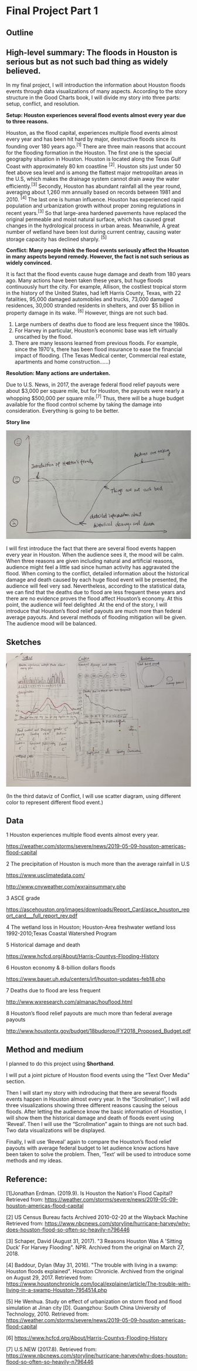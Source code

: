 # Final Project Part 1

## Outline
## High-level summary: The floods in Houston is serious but as not such bad thing as widely believed.

In my final project, I will introduction the information about Houston floods events through data visualizations of many aspects. According to the story structure in the Good Charts book, I will divide my story into three parts: setup, conflict, and resolution.

**Setup: Houston experiences several flood events almost every year due to three reasons.**

Houston, as the flood capital, experiences multiple flood events almost every year and has been hit hard by major, destructive floods since its founding over 180 years ago.<sup>[1]</sup>
There are three main reasons that account for the flooding formation in the Houston. The first one is the special geography situation in Houston. Houston is located along the Texas Gulf Coast with approximately 80 km coastline <sup>[2]</sup>. Houston sits just under 50 feet above sea level and is among the flattest major metropolitan areas in the U.S, which makes the drainage system cannot drain away the water efficiently.<sup>[3]</sup> Secondly, Houston has abundant rainfall all the year round, averaging about 1,260 mm annually based on records between 1981 and 2010. <sup>[4]</sup> The last one is human influence. Houston has experienced rapid population and urbanization growth without proper zoning regulations in recent years.<sup>[3]</sup> So that large-area hardened pavements have replaced the original permeable and moist natural surface, which has caused great changes in the hydrological process in urban areas. Meanwhile, A great number of wetland have been lost during current centray, causing water storage capacity has declined sharply. <sup>[5]</sup>

**Conflict:  Many people think the flood events seriously affect the Houston in many aspects beyond remedy. However, the fact is not such serious as widely convinced.**

It is fact that the flood events cause huge damage and death from 180 years ago. Many actions have been taken these years, but huge floods continuously hurt the city.
For example, Allison, the costliest tropical storm in the history of the United States, had left Harris County, Texas, with 22 fatalities, 95,000 damaged automobiles and trucks, 73,000 damaged residences, 30,000 stranded residents in shelters, and over $5 billion in property damage in its wake. <sup>[6]</sup>
However, things are not such bad.
1. Large numbers of deaths due to flood are less frequent since the 1980s.
2. For Harvey in particular, Houston’s economic base was left virtually unscathed by the flood.
3. There are many lessons learned from previous floods. For example, since the 1970's, there has been flood insurance to ease the financial impact of flooding.  (The Texas Medical center, Commercial real estate, apartments and home construction……)

**Resolution: Many actions are undertaken.**

Due to U.S. News, in 2017, the average federal flood relief payouts were about $3,000 per square mile, but for Houston, the payouts were nearly a whopping $500,000 per square mile.<sup>[7]</sup> Thus, there will be a huge budget available for the flood control scheme by taking the damage into consideration. Everything is going to be better.

**Story line**

![storyline](storyline.jpg)

I will first introduce the fact that there are several flood events happen every year in Houston. When the audience sees it, the mood will be calm. When three reasons are given including natural and artificial reasons, audience might feel a little sad since human activity has aggravated the flood. When coming to the conflict, detailed information about the historical damage and death caused by each huge flood event will be presented, the audience will feel very sad. Nevertheless, according to the statistical data, we can find that the deaths due to flood are less frequent these years and there are no evidence proves the flood affect Houston’s economy. At this point, the audience will feel delighted .At the end of the story, I will introduce that Houston’s flood relief payouts are much more than federal average payouts. And several methods of flooding mitigation will be given. The audience mood will be balanced.

## Sketches

![sketches](sketch.jpg)

(In the third dataviz of Conflict, I will use scatter diagram, using different color to represent different flood event.)


## Data

1 Houston experiences multiple flood events almost every year.

https://weather.com/storms/severe/news/2019-05-09-houston-americas-flood-capital

2 The precipitation of Houston is much more than the average rainfall in U.S

https://www.usclimatedata.com/

http://www.cnyweather.com/wxrainsummary.php

3 ASCE grade

https://ascehouston.org/images/downloads/Report_Card/asce_houston_report_card___full_report_rev.pdf

4 The wetland loss in Houston; Houston-Area freshwater wetland loss 1992-2010;Texas Coastal Watershed Program 

5 Historical damage and death

https://www.hcfcd.org/About/Harris-Countys-Flooding-History

6 Houston economy & 8-billion dollars floods

https://www.bauer.uh.edu/centers/irf/houston-updates-feb18.php

7 Deaths due to flood are less frequent

http://www.wxresearch.com/almanac/houflood.html

8 Houston’s flood relief payouts are much more than federal average payouts

http://www.houstontx.gov/budget/18budprop/FY2018_Proposed_Budget.pdf


## Method and medium
I planned to do this project using **Shorthand**.

I will put a joint picture of Houston flood events using the “Text Over Media” section.

Then I will start my story with indroducing that there are several floods events happen in Houston almost every year. In the “Scrollmation”, I will add three visualizations showing three different reasons causing the seious floods. 
After letting the audience know the basic information of Houstion, I will show them the historical damage and death of floods event using ‘Reveal’.  Then I will use the “Scrollmation” again to things are not such bad. Two data visualizations will be displayed.

Finally, I will use ‘Reveal’ again to compare the Houston’s flood relief payouts with average federal budget to let audience know actions have been taken to solve the problem. Then, ‘Text’ will be used to introduce some methods and my ideas.

## Reference:
[1]Jonathan Erdman. (2019.9). Is Houston the Nation's Flood Capital? 
Retrieved from: https://weather.com/storms/severe/news/2019-05-09-houston-americas-flood-capital

[2] US Census Bureau facts Archived 2010-02-20 at the Wayback Machine
Retrieved from: https://www.nbcnews.com/storyline/hurricane-harvey/why-does-houston-flood-so-often-so-heavily-n796446

[3] Schaper, David (August 31, 2017). "3 Reasons Houston Was A 'Sitting Duck' For Harvey Flooding". NPR. Archived from the original on March 27, 2018.

[4] Baddour, Dylan (May 31, 2016). "The trouble with living in a swamp: Houston floods explained". Houston Chronicle. Archived from the original on August 29, 2017.
Retrieved from: https://www.houstonchronicle.com/local/explainer/article/The-trouble-with-living-in-a-swamp-Houston-7954514.php

[5] He Wenhua. Study on effect of urbanization on storm flood and flood simulation at Jinan city [D]. Guangzhou: South China University of Technology, 2010. 
Retrieved from: https://weather.com/storms/severe/news/2019-05-09-houston-americas-flood-capital

[6] https://www.hcfcd.org/About/Harris-Countys-Flooding-History

[7] U.S.NEW (2017.8). 
Retrieved from: https://www.nbcnews.com/storyline/hurricane-harvey/why-does-houston-flood-so-often-so-heavily-n796446
